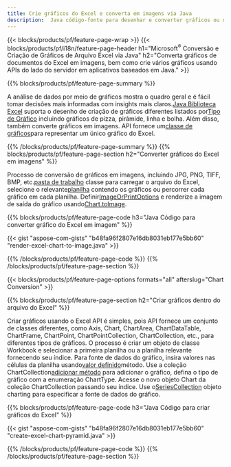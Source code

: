 ```yaml
---
title: Crie gráficos do Excel e converta em imagens via Java
description:  Java código-fonte para desenhar e converter gráficos ou diagramas no Microsoft Excel usando a biblioteca Java.
---
```

{{< blocks/products/pf/feature-page-wrap >}}
{{< blocks/products/pf/i18n/feature-page-header h1="Microsoft<sup>&reg;</sup> Conversão e Criação de Gráficos de Arquivo Excel via Java" h2="Converta gráficos de documentos do Excel em imagens, bem como crie vários gráficos usando APIs do lado do servidor em aplicativos baseados em Java." >}}


{{% blocks/products/pf/feature-page-summary %}}

 A análise de dados por meio de gráficos mostra o quadro geral e é fácil tomar decisões mais informadas com insights mais claros.[Java Biblioteca Excel](/cells/pt/java/) suporta o desenho de criação de gráficos diferentes listados por[Tipo de Gráfico](https://reference.aspose.com/cells/java/com.aspose.cells/ChartType) incluindo gráficos de pizza, pirâmide, linha e bolha. Além disso, também converte gráficos em imagens. API fornece um[classe de gráficos](https://reference.aspose.com/cells/java/com.aspose.cells/Chart)para representar um único gráfico do Excel.

{{% /blocks/products/pf/feature-page-summary %}}
{{% blocks/products/pf/feature-page-section h2="Converter gráficos do Excel em imagens" %}}

 Processo de conversão de gráficos em imagens, incluindo JPG, PNG, TIFF, BMP, etc.[pasta de trabalho](https://reference.aspose.com/java/cells/com.aspose.cells/workbook) classe para carregar o arquivo do Excel, selecione o relevante[planilha](https://reference.aspose.com/cells/java/com.aspose.cells/worksheet) contendo os gráficos ou percorrer cada gráfico em cada planilha. Definir[ImageOrPrintOptions](https://reference.aspose.com/cells/java/com.aspose.cells/ImageOrPrintOptions) e renderize a imagem de saída do gráfico usando[Chart.toImage](https://reference.aspose.com/cells/java/com.aspose.cells/chart#toImage(java.io.OutputStream,%20com.aspose.cells.ImageOrPrintOptions)).


{{% blocks/products/pf/feature-page-code h3="Java Código para converter gráfico do Excel em imagem" %}}

{{< gist "aspose-com-gists" "b48fa96f2807e16db8031eb177e5bb60" "render-excel-chart-to-image.java" >}}

{{% /blocks/products/pf/feature-page-code %}}
{{% /blocks/products/pf/feature-page-section %}}

{{< blocks/products/pf/feature-page-options formats="all" afterslug="Chart Conversion" >}}


{{% blocks/products/pf/feature-page-section h2="Criar gráficos dentro do arquivo do Excel" %}}

 Criar gráficos usando o Excel API é simples, pois API fornece um conjunto de classes diferentes, como Axis, Chart, ChartArea, ChartDataTable, ChartFrame, ChartPoint, ChartPointCollection, ChartCollection, etc., para diferentes tipos de gráficos. O processo é criar um objeto de classe Workbook e selecionar a primeira planilha ou a planilha relevante fornecendo seu índice. Para fonte de dados do gráfico, insira valores nas células da planilha usando[valor definido](https://reference.aspose.com/cells/java/com.aspose.cells/cell#Value)método. Use a coleção ChartCollection[adicionar método](https://reference.aspose.com/cells/java/com.aspose.cells/chartcollection#add(int,%20int,%20int,%20int,%20int) ) para adicionar o gráfico, defina o tipo de gráfico com a enumeração ChartType. Acesse o novo objeto Chart da coleção ChartCollection passando seu índice. Use o[SeriesCollection](https://reference.aspose.com/cells/java/com.aspose.cells/SeriesCollection) objeto charting para especificar a fonte de dados do gráfico.

{{% blocks/products/pf/feature-page-code h3="Java Código para criar gráficos do Excel" %}}

{{< gist "aspose-com-gists" "b48fa96f2807e16db8031eb177e5bb60" "create-excel-chart-pyramid.java" >}}

{{% /blocks/products/pf/feature-page-code %}}
{{% /blocks/products/pf/feature-page-section %}}
